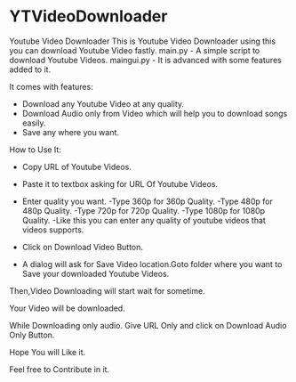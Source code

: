 # YTVideoDownloader
Youtube Video Downloader
This is Youtube Video Downloader using this you can download Youtube Video fastly.
main.py - A simple script to download Youtube Videos.
maingui.py - It is advanced with some features added to it.

It comes with features:
- Download any Youtube Video at any quality.
- Download Audio only from Video which will help you to download songs easily.
- Save any where you want.

How to Use It:
- Copy URL of Youtube Videos.
- Paste it to textbox asking for URL Of Youtube Videos.
- Enter quality you want.
-Type 360p for 360p Quality.
-Type 480p for 480p Quality.
-Type 720p for 720p Quality.
-Type 1080p for 1080p Quality.
-Like this you can enter any quality of youtube videos that videos supports.
- Click on Download Video Button.

- A dialog will ask for Save Video location.Goto folder where you want to Save your downloaded Youtube Videos.

Then,Video Downloading will start wait for sometime.

Your Video will be downloaded.

While Downloading only audio.
Give URL Only and click on Download Audio Only Button.



Hope You will Like it.

Feel free to Contribute in it.
